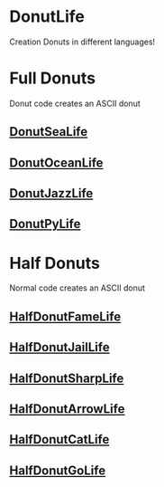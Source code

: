 # DonutLife
Creation Donuts in different languages!

# Full Donuts
Donut code creates an ASCII donut

## [DonutSeaLife](https://github.com/RusMermaid/DonutLife/blob/main/Donuts/DonutSeaLife/main.c)

## [DonutOceanLife](https://github.com/RusMermaid/DonutLife/blob/main/Donuts/DonutOceanLife/main.cpp)

## [DonutJazzLife](https://github.com/RusMermaid/DonutLife/blob/main/Donuts/DonutJazzLife/main.js)

## [DonutPyLife](https://github.com/RusMermaid/DonutLife/blob/main/Donuts/DonutPyLife/main.py)

# Half Donuts
Normal code creates an ASCII donut

## [HalfDonutFameLife](https://github.com/RusMermaid/DonutLife/blob/main/HalfDonuts/HalfDonutFameLife/main.f10)

## [HalfDonutJailLife](https://github.com/RusMermaid/DonutLife/blob/main/HalfDonuts/HalfDonutJailLife/main.java)

## [HalfDonutSharpLife](https://github.com/RusMermaid/DonutLife/blob/main/HalfDonuts/HalfDonutSharpLife/main.cs)

## [HalfDonutArrowLife](https://github.com/RusMermaid/DonutLife/blob/main/HalfDonuts/HalfDonutArrowLife/main.dart)

## [HalfDonutCatLife](https://github.com/RusMermaid/DonutLife/blob/main/HalfDonuts/HalfDonutCatLife/main.kt)

## [HalfDonutGoLife](https://github.com/RusMermaid/DonutLife/blob/main/HalfDonuts/HalfDonutGoLife/main.go)
